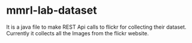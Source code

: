 # mmrl-lab-dataset
It is a java file to make REST Api calls to flickr for collecting their dataset. Currently it collects all the Images from the flickr website.
